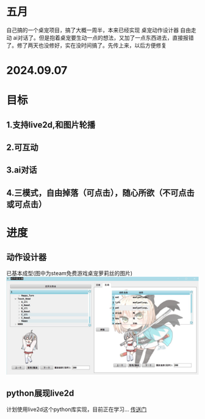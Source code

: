 # 五月
自己搞的一个桌宠项目，搞了大概一周半，本来已经实现  桌宠动作设计器  自由走动  ai对话了。但是抱着桌宠要生动一点的想法，又加了一点东西进去，直接报错了。修了两天也没修好，实在没时间搞了。先传上来，以后方便修复
# 2024.09.07
# 目标
## 1.支持live2d,和图片轮播
## 2.可互动
## 3.ai对话
## 4.三模式，自由掉落（可点击），随心所欲（不可点击或可点击）
# 进度
## 动作设计器
已基本成型(图中为steam免费游戏桌宠萝莉丝的图片)
![这是一张动作编辑器的图片](https://github.com/1314941/pet/blob/36a0f4fb97d9aa5d72500a157350e153d181af96/Resource/actionpanel.png)
## python展现live2d
计划使用live2d这个python库实现，目前正在学习...
[传送门](https://pypi.org/project/live2d-py/)
